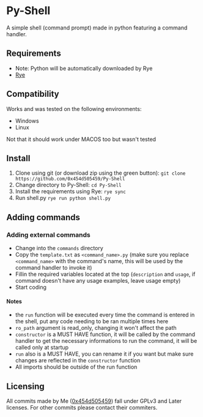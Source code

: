 # Py-Shell
A simple shell (command prompt) made in python featuring a command handler.

## Requirements
- Note: Python will be automatically downloaded by Rye
- [Rye](github.com/mitsuhiko/rye)

## Compatibility
Works and was tested on the following environments:
- Windows
- Linux

Not that it should work under MACOS too but wasn't tested

## Install
1) Clone using git (or download zip using the green button): `git clone https://github.com/0x454d505459/Py-Shell`
2) Change directory to Py-Shell: `cd Py-Shell`
3) Install the requirements using Rye: `rye sync`
4) Run shell.py `rye run python shell.py`

## Adding commands
### Adding external commands

- Change into the `commands` directory
- Copy the `template.txt` as `<command_name>.py` (make sure you replace `<command_name>` with the command's name, this will be used by the command handler to invoke it)
- Fillin the required variables located at the top (`description` and `usage`, if command doesn't have any usage examples, leave usage empty)
- Start coding

#### Notes
- the `run` function will be executed every time the command is entered in the shell, put any code needing to be ran multiple times here
- `ro_path` argument is read_only, changing it won't affect the path
- `constructor` is a MUST HAVE function, it will be called by the command handler to get the necessary informations to run the command, it will be called only at startup
- `run` also is a MUST HAVE, you can rename it if you want but make sure changes are reflected in the `constructor` function
- All imports should be outside of the run function

## Licensing
All commits made by Me ([0x454d505459](https://github.com/0x454d505459)) fall under GPLv3 and Later licenses. For other commits please contact their commiters.
